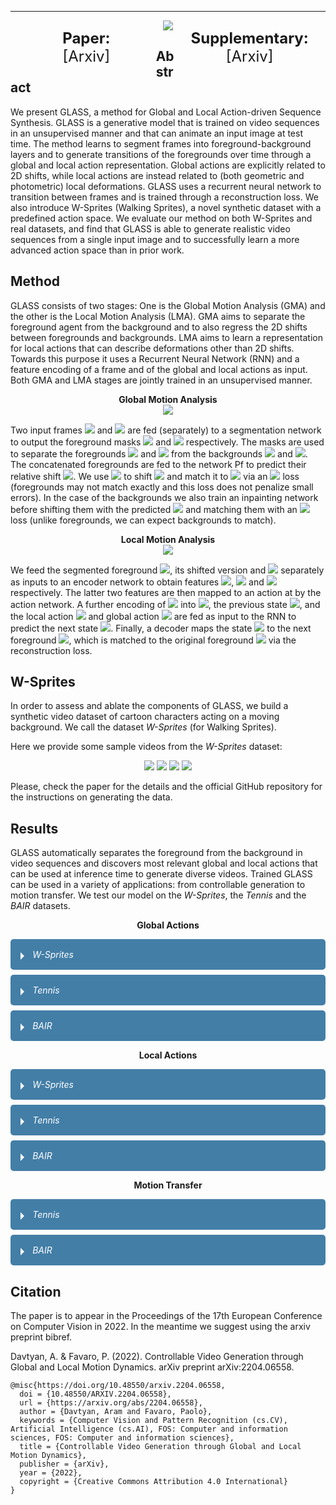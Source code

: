 <style>
  details {
    width: 100%;
    margin: 0 auto ;
    background: rgb(255, 255, 255);
    margin-bottom: .5rem;
    border-radius: 5px;
    overflow: hidden;
  }

  summary {
    padding: 1rem;
    display: block;
    background: rgba(20, 94, 146, 0.8);
    padding-left: 2.2rem;
    position: relative;
    cursor: pointer;
  }
  
  summary > i {
    color: white
  }

  summary:before {
    content: '';
    border-width: .4rem;
    border-style: solid;
    border-color: transparent transparent transparent #fff;
    position: absolute;
    top: 1.3rem;
    left: 1rem;
    transform: rotate(0);
    transform-origin: .2rem 50%;
    transition: .25s transform ease;
  }

  details[open] > summary:before {
    transform: rotate(90deg);
  }

  details summary::-webkit-details-marker {
    display:none;
  }
  
  div.a {
    transform: rotate(90deg);
  }
  
  #two_col {
     width:96%;
     margin:0 auto;
  }

  #left_col {
     float:left;
     width:46%;
  }

  #right_col {
     float:right;
     width:46%;
  }
</style>

----------------------------

<div id="two_col">
  <div id="left_col">
    <p align="center">
      <b style="font-size: 24px">Paper:</b><br>
      <a href="https://arxiv.org/abs/2204.06558" style="font-size: 24px; text-decoration: none">[Arxiv]</a>
    </p>
  </div>

  <div id="right_col">
    <p align="center">
      <b style="font-size: 24px">Supplementary:</b><br>
      <a href="https://arxiv.org/abs/2204.06558" style="font-size: 24px; text-decoration: none">[Arxiv]</a>
    </p>
  </div>
</div>



<p align="center">
  <img src="https://user-images.githubusercontent.com/32042066/178710637-37c5426b-d5e4-45b0-ba8a-d374b08fa9f3.gif">
</p>

## Abstract

We present GLASS, a method for Global and Local Action-driven Sequence Synthesis. GLASS is a generative model that is trained on video sequences in an unsupervised manner and that can animate an input image at test time. The method learns to segment frames into foreground-background layers and to generate transitions of the foregrounds over time through a global and local action representation. Global actions are explicitly related to 2D shifts, while local actions are instead related to (both geometric and photometric) local deformations. GLASS uses a recurrent neural network to transition between frames and is trained through a reconstruction loss. We also introduce W-Sprites (Walking Sprites), a novel synthetic dataset with a predefined action space. We evaluate our method on both W-Sprites and real datasets, and find that GLASS is able to generate realistic video sequences from a single input image and to successfully learn a more advanced action space than in prior work.

## Method

GLASS consists of two stages: One is the Global Motion Analysis (GMA) and the other is the Local Motion Analysis (LMA). GMA aims to separate the foreground agent from the background and to also regress the 2D shifts between foregrounds and backgrounds. LMA aims to learn a representation for local actions that can describe deformations other than 2D shifts. Towards this purpose it uses a Recurrent Neural Network (RNN) and a feature encoding of a frame and of the global and local actions as input. Both GMA and LMA stages are jointly trained in an unsupervised manner.

<p align="center">
  <b>Global Motion Analysis</b><br>
  <img src="https://user-images.githubusercontent.com/32042066/178463132-8b27e3aa-f084-44a5-b71b-80635e418ee6.png">
</p>

Two input frames <img src="https://latex.codecogs.com/svg.image?I_t"> and <img src="https://latex.codecogs.com/svg.image?I_{t+1}"> are fed (separately) to a segmentation network to output the foreground masks <img src="https://latex.codecogs.com/svg.image?m_t"> and <img src="https://latex.codecogs.com/svg.image?m_{t+1}"> respectively. The masks are used to separate the foregrounds <img src="https://latex.codecogs.com/svg.image?f_t"> and <img src="https://latex.codecogs.com/svg.image?f_{t+1}"> from the backgrounds <img src="https://latex.codecogs.com/svg.image?b_t"> and <img src="https://latex.codecogs.com/svg.image?b_{t+1}">. The concatenated foregrounds are fed to the network Pf to predict their relative shift <img src="https://latex.codecogs.com/svg.image?\Delta_F">. We use <img src="https://latex.codecogs.com/svg.image?\Delta_F"> to shift <img src="https://latex.codecogs.com/svg.image?f_t"> and match it to <img src="https://latex.codecogs.com/svg.image?f_{t+1}"> via an <img src="https://latex.codecogs.com/svg.image?L_2"> loss (foregrounds may not match exactly and this loss does not penalize small errors). In the case of the backgrounds we also train an inpainting network before shifting them with the predicted <img src="https://latex.codecogs.com/svg.image?\Delta_B"> and matching them with an <img src="https://latex.codecogs.com/svg.image?L_1"> loss (unlike foregrounds, we can expect backgrounds to match).

<p align="center">
  <b>Local Motion Analysis</b><br>
  <img src="https://user-images.githubusercontent.com/32042066/178464184-f9e3b721-02be-43fb-83bc-21cae391a18c.png">
</p>

We feed the segmented foreground <img src="https://latex.codecogs.com/svg.image?f_t">, its shifted version and <img src="https://latex.codecogs.com/svg.image?f_{t+1}"> separately as inputs to an encoder network to obtain features <img src="https://latex.codecogs.com/svg.image?\phi_t">, <img src="https://latex.codecogs.com/svg.image?\tilde\phi_t"> and <img src="https://latex.codecogs.com/svg.image?\phi_{t+1}"> respectively. The latter two features are then mapped to an action at by the action network. A further encoding of <img src="https://latex.codecogs.com/svg.image?\phi_t"> into <img src="https://latex.codecogs.com/svg.image?e_t">, the previous state <img src="https://latex.codecogs.com/svg.image?s_t">, and the local action <img src="https://latex.codecogs.com/svg.image?a_t"> and global action <img src="https://latex.codecogs.com/svg.image?\Delta_F"> are fed as input to the RNN to predict the next state <img src="https://latex.codecogs.com/svg.image?s_{t+1}">. Finally, a decoder maps the state <img src="https://latex.codecogs.com/svg.image?s_{t+1}"> to the next foreground <img src="https://latex.codecogs.com/svg.image?\hat&space;f_{t+1}">, which is matched to the original foreground <img src="https://latex.codecogs.com/svg.image?f_{t+1}"> via the reconstruction loss.

## W-Sprites

In order to assess and ablate the components of GLASS, we build a synthetic video dataset of cartoon characters acting on a moving background. We call the dataset *W-Sprites* (for Walking Sprites).

Here we provide some sample videos from the *W-Sprites* dataset:

<p align="center">
<img src="https://user-images.githubusercontent.com/32042066/178506364-16cb985d-97b2-4bfd-ac10-051b936628ad.gif">
<img src="https://user-images.githubusercontent.com/32042066/178506599-9f9d398d-24ee-4d9f-a685-5e4422df9b36.gif">
<img src="https://user-images.githubusercontent.com/32042066/178690286-0522fa56-aeb6-472f-843b-58a5594c10de.gif">
<img src="https://user-images.githubusercontent.com/32042066/178690308-43626399-0f8c-44f6-bede-0572e66c4b8b.gif">
</p>

Please, check the paper for the details and the official GitHub repository for the instructions on generating the data.

## Results

GLASS automatically separates the foreground from the background in video sequences and discovers most relevant global and local actions that can be used at inference time to generate diverse videos. Trained GLASS can be used in a variety of applications: from controllable generation to motion transfer. We test our model on the *W-Sprites*, the *Tennis* and the *BAIR* datasets.

<p align="center">
  <b>Global Actions</b><br>
</p>

<details>
  <summary><i>W-Sprites</i></summary>
  <p align="center"><img width=800 src="https://user-images.githubusercontent.com/32042066/178521009-c52694a3-04d3-4ddd-a404-85b3a8733ad3.gif"></p><br>
  <p align="center">Each row starts with the same frame. Each column corresponds to one of the global actions, from left to right: right, left, down, up and stay.</p>
</details>
<details>
  <summary><i>Tennis</i></summary>
  <p align="center"><img width=800 src="https://user-images.githubusercontent.com/32042066/178578377-451b921f-f7e6-4a73-81ef-6f6fed8f57bf.gif"></p><br>
  <p align="center">Each row starts with the same frame. Each column corresponds to one of the global actions, from left to right: right, left, down, up and stay.</p>
</details>
<details>
  <summary><i>BAIR</i></summary>
  <p align="center"><img width=800 src="https://user-images.githubusercontent.com/32042066/178578501-ec41c0b2-28fd-4545-b60c-1fbdf52e616d.gif"></p>
  <p align="center">Each row starts with the same frame. Each column corresponds to one of the global actions, from left to right: right, left, down, up and stay.</p>
</details>

<p align="center">
  <b>Local Actions</b><br>
</p>

<details>
  <summary><i>W-Sprites</i></summary>
  <p align="center"><img width=600 src="https://user-images.githubusercontent.com/32042066/178588885-d05df9af-7320-40bf-8360-a0ac5f3f8a2d.png"></p>
  <p align="center">The local actions learnt by the model can be interpreted as turn front, slash front, spellcast, slash left, turn right, turn left.</p>
</details>
<details>
  <summary><i>Tennis</i></summary>
  <p align="center"><img width=800 src="https://user-images.githubusercontent.com/32042066/178588879-a2d207ef-70e4-4e06-980d-ea8b16692eeb.png"></p>
  <p align="center">The actions capture some small variations of the pose of the tennis player, such as rotation and the distance between the legs.</p>
</details>
<details>
  <summary><i>BAIR</i></summary>
  <p align="center"><img width=600 src="https://user-images.githubusercontent.com/32042066/178588869-6b12f25a-6916-4007-b8c1-b459ea2f9e63.png"></p>
  <p align="center">The actions capture some local deformations of the robot arm, i.e. the state of the manipulator (open / close).</p>
</details>

<p align="center">
  <b>Motion Transfer</b><br>
</p>

<details>
  <summary><i>Tennis</i></summary>
  <p align="center">
    <img src="https://user-images.githubusercontent.com/32042066/178583770-8e7a2158-7f89-4d5c-b0fb-e0da6ddf6293.gif">
    <img src="https://user-images.githubusercontent.com/32042066/178583883-72b8fa54-5245-4908-9c45-39ba2382d817.gif">
    <img src="https://user-images.githubusercontent.com/32042066/178584071-b7411a9a-69d5-42b1-bf82-baa2fdc071f1.gif">
  </p>
  <p align="center">
    <img src="https://user-images.githubusercontent.com/32042066/178584160-7f770121-d2d7-4e28-9d32-6ecfa71c78dc.gif">
    <img src="https://user-images.githubusercontent.com/32042066/178584244-4fb85734-ab35-46e2-b27f-1eac203d3a18.gif">
    <img src="https://user-images.githubusercontent.com/32042066/178584285-a084a4da-1199-4725-ab40-6360c62a5c3f.gif">
  </p>
  <p align="center">
    <img src="https://user-images.githubusercontent.com/32042066/178584376-5062b9aa-d327-4dc1-8abb-bec87ceab90b.gif">
    <img src="https://user-images.githubusercontent.com/32042066/178584510-88a176ab-6289-415c-82ad-524d908cc0ce.gif">
    <img src="https://user-images.githubusercontent.com/32042066/178584560-49ca644e-7a1d-49b2-97bc-30d528b869c7.gif">
  </p>
  <p align="center">
    Row by row: Original videos, reconstruction and motion transfer examples on the Tennis dataset. Note the ability of GLASS to generate very diverse videos from the same initial frame.
  </p>
</details>
<details>
  <summary><i>BAIR</i></summary>
  <p align="center">
    <img width=150 src="https://user-images.githubusercontent.com/32042066/178586943-a9cb58a9-bcd1-406e-bbe1-ae47263c1f86.gif">
    <img width=150 src="https://user-images.githubusercontent.com/32042066/178587017-acd9b915-8072-4110-a1eb-c95558b17dab.gif">
    <img width=150 src="https://user-images.githubusercontent.com/32042066/178587095-30aea0db-afc8-4491-bdf5-1cec3d9f8a0b.gif">
    <img width=150 src="https://user-images.githubusercontent.com/32042066/178587226-687d44ef-6a99-483a-bbed-43f11581ab7e.gif">
    <img width=150 src="https://user-images.githubusercontent.com/32042066/178587297-e4e90b4a-6d0a-4eb1-9172-7d7da06fbdd2.gif">
  </p>
  <p align="center">
    <img width=150 src="https://user-images.githubusercontent.com/32042066/178587661-db15154d-bffd-49cb-9e96-4d22c727bb33.gif">
    <img width=150 src="https://user-images.githubusercontent.com/32042066/178587686-5446781e-6fa8-4c9d-98f9-fd098a4bd13e.gif">
    <img width=150 src="https://user-images.githubusercontent.com/32042066/178587714-a345343d-39a8-49aa-8433-22dc29243483.gif">
    <img width=150 src="https://user-images.githubusercontent.com/32042066/178587739-4c0447d4-9375-4682-a01d-ee8bfe78ee30.gif">
    <img width=150 src="https://user-images.githubusercontent.com/32042066/178587757-019541af-d640-4766-9a5f-6b5faaffbeb0.gif">
  </p>
  <p align="center">
    <img width=150 src="https://user-images.githubusercontent.com/32042066/178587770-f85f5509-3ebf-4bb6-8fc3-1552d30166b5.gif">
    <img width=150 src="https://user-images.githubusercontent.com/32042066/178587790-fcd2516d-fed0-43e5-b272-4779611afe66.gif">
    <img width=150 src="https://user-images.githubusercontent.com/32042066/178587810-3113d210-9d66-4fb1-a405-292546a86d95.gif">
    <img width=150 src="https://user-images.githubusercontent.com/32042066/178587828-10e33d1a-b3f5-4b55-9c77-8c7f37004d85.gif">
    <img width=150 src="https://user-images.githubusercontent.com/32042066/178587850-9a7e440e-5ef7-4bcf-84ba-4e53bba4ba4e.gif">
  </p>
  <p align="center">
    Row by row: Original videos, reconstruction and motion transfer examples on the BAIR dataset. Note the ability of GLASS to generate very diverse videos from the same initial frame.
  </p>
</details>

## Citation
 
The paper is to appear in the Proceedings of the 17th European Conference on Computer Vision in 2022. 
In the meantime we suggest using the arxiv preprint bibref.

Davtyan, A. & Favaro, P. (2022). Controllable Video Generation through Global and Local Motion Dynamics.
arXiv preprint arXiv:2204.06558.

    @misc{https://doi.org/10.48550/arxiv.2204.06558,
      doi = {10.48550/ARXIV.2204.06558},
      url = {https://arxiv.org/abs/2204.06558},
      author = {Davtyan, Aram and Favaro, Paolo},
      keywords = {Computer Vision and Pattern Recognition (cs.CV), Artificial Intelligence (cs.AI), FOS: Computer and information sciences, FOS: Computer and information sciences},
      title = {Controllable Video Generation through Global and Local Motion Dynamics},
      publisher = {arXiv},
      year = {2022},
      copyright = {Creative Commons Attribution 4.0 International}
    }
    
